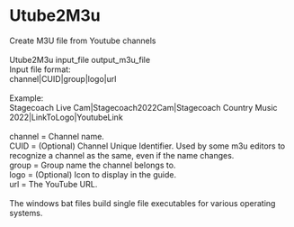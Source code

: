# Utube2M3u
Create M3U file from Youtube channels
<br /> <br />
Utube2M3u input_file output_m3u_file
<br />
Input file format: <br />
channel|CUID|group|logo|url <br /><br />
Example:<br />
Stagecoach Live Cam|Stagecoach2022Cam|Stagecoach Country Music 2022|LinkToLogo|YoutubeLink
<br /> <br />
channel = Channel name. <br />
CUID = (Optional) Channel Unique Identifier.  Used by some m3u editors to recognize a channel as the same, even if the name changes. <br />
group = Group name the channel belongs to. <br />
logo = (Optional) Icon to display in the guide. <br />
url = The YouTube URL. <br />
<br />
The windows bat files build single file executables for various operating systems. <br />
